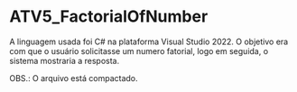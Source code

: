 # ATV5_FactorialOfNumber
A linguagem usada foi C# na plataforma Visual Studio 2022. O objetivo era com que o usuário solicitasse um numero fatorial, logo em seguida, o sistema mostraria a resposta.

OBS.: O arquivo está compactado.
